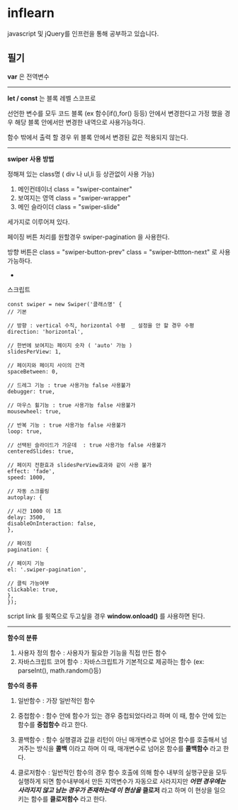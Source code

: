 # inflearn

javascript 및 jQuery를 인프런을 통해 공부하고 있습니다. 
 

 
## 필기 

__var__ 은 전역변수

---

__let / const__ 는 블록 레벨 스코프로 

선언한 변수를 모두 코드 블록 (ex 함수[if(),for() 등등) 안에서 
변경한다고 가정 했을 경우 해당 블록 안에서만 변경한 내역으로 사용가능하다.

함수 밖에서 출력 할 경우 위 블록 안에서 변경된 값은 적용되지 않는다.

---


__swiper__ __사용 방법__

정해져 있는 class명 ( div 나 ul,li 등 상관없이 사용 가능)

1. 메인컨테이너 class = "swiper-container"
2. 보여지는 영역 class = "swiper-wrapper"
3. 메인 슬라이더 class = "swiper-slide"

세가지로 이루어져 있다.

페이징 버튼 처리를 원할경우
swiper-pagination 을 사용한다.

방향 버튼은
class = "swiper-button-prev"
class = "swiper-bttton-next"
로 사용 가능하다.

-

스크립트

    const swiper = new Swiper('클래스명' {
    // 기본

    // 방향 : vertical 수직, horizontal 수평  _ 설정을 안 할 경우 수평
    direction: 'horizontal',

    // 한번에 보여지는 페이지 숫자 ( 'auto' 가능 )
    slidesPerView: 1,

    // 페이지와 페이지 사이의 간격
    spaceBetween: 0,

    // 드레그 기능 : true 사용가능 false 사용불가
    debugger: true,

    // 마우스 휠기능 : true 사용가능 false 사용불가
    mousewheel: true,

    // 반복 기능 : true 사용가능 false 사용불가
    loop: true,

    // 선택된 슬라이드가 가운데  : true 사용가능 false 사용불가
    centeredSlides: true,

    // 페이지 전환효과 slidesPerView효과와 같이 사용 불가
    effect: 'fade',
    speed: 1000,

    // 자동 스크를링
    autoplay: {

    // 시간 1000 이 1초
    delay: 3500,
    disableOnInteraction: false,
    },

    // 페이징
    pagination: {

    // 페이지 기능
    el: '.swiper-pagination',

    // 클릭 가능여부
    clickable: true,
    },
    });

script link 를 윗쪽으로 두고싶을 경우 __window.onload()__ 를 사용하면 된다.


---

__함수의 분류__

1. 사용자 정의 함수  : 사용자가 필요한 기능을 직접 만든 함수
2. 자바스크립트 코어 함수 : 자바스크립트가 기본적으로 제공하는 함수 (ex: parseInt(), math.random()등)

__함수의 종류__

1. 일반함수 : 가장 일반적인 함수

2. 중첩함수 : 함수 안에 함수가 있는 경우 중첩되었다라고 하며 이 때, 함수 안에 있는 함수를 __중첩함수__ 라고 한다.

3. 콜백함수 : 함수 실행결과 값을 리턴이 아닌 매개변수로 넘어온 함수를 호출해서 넘겨주는 방식을 __콜백__ 이라고 하며 이 때, 매개변수로 넘어온 함수를 __콜백함수__ 라고 한다.

4. 클로저함수 : 일반적인 함수의 경우 함수 호출에 의해 함수 내부의 실행구문을 모두 실행하게 되면 함수내부에서 만든 지역변수가 자동으로 사라지지만 
              ___어떤 경우에는 사라지지 않고 남는 경우가 존재하는데 이 현상을___ __클로저__ 라고 하며 이 현상을 일으키는 함수를 __클로저함수__ 라고 한다.

